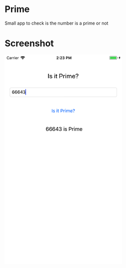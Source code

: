 # Prime
Small app to check is the number is a prime or not
# Screenshot
![](Prime/Simulator%20Screen%20Shot%20-%20iPhone%208%20-%202018-10-18%20at%2014.23.56.png)

